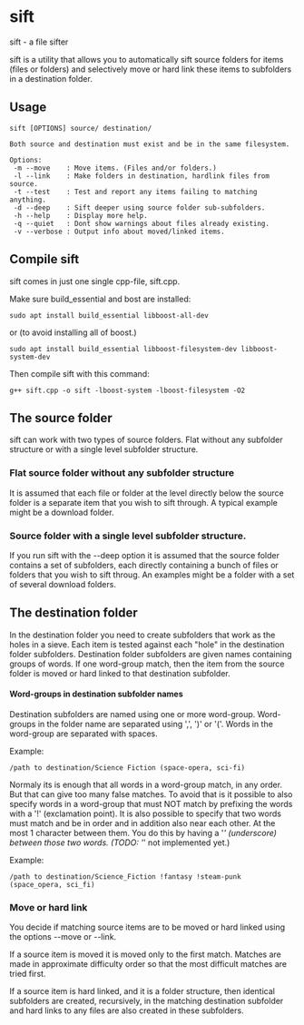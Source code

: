 # sift
sift - a file sifter

sift is a utility that allows you to automatically sift source folders for items (files or folders) and selectively move or hard link these items to subfolders in a destination folder.

## Usage
```
sift [OPTIONS] source/ destination/

Both source and destination must exist and be in the same filesystem.

Options:
 -m --move    : Move items. (Files and/or folders.)
 -l --link    : Make folders in destination, hardlink files from source.
 -t --test    : Test and report any items failing to matching anything.
 -d --deep    : Sift deeper using source folder sub-subfolders.
 -h --help    : Display more help.
 -q --quiet   : Donẗ show warnings about files already existing.
 -v --verbose : Output info about moved/linked items.
```
## Compile sift
sift comes in just one single cpp-file, sift.cpp. 

Make sure build_essential and bost are installed:
```
sudo apt install build_essential libboost-all-dev
```
or (to avoid installing all of boost.)
```
sudo apt install build_essential libboost-filesystem-dev libboost-system-dev
```
Then compile sift with this command:
```
g++ sift.cpp -o sift -lboost-system -lboost-filesystem -O2
```
## The source folder
sift can work with two types of source folders. Flat without any subfolder structure or with a single level subfolder structure.

### Flat source folder without any subfolder structure
It is assumed that each file or folder at the level directly below the source folder is a separate item that you wish to sift through. A typical example might be a download folder.
### Source folder with a single level subfolder structure.
If you run sift with the --deep option it is assumed that the source folder contains a set of subfolders, each directly containing a bunch of files or folders that you wish to sift throug. An examples might be a folder with a set of several download folders.
## The destination folder
In the destination folder you need to create subfolders that work as the holes in a sieve. Each item is tested against each "hole" in the destination folder subfolders. Destination folder subfolders are given names containing groups of words. If one word-group match, then the item from the source folder is moved or hard linked to that destination subfolder.
#### Word-groups in destination subfolder names
Destination subfolders are named using one or more word-group. Word-groups in the folder name are separated using ',', ')' or '('. Words in the word-group are separated with spaces.

Example: 
```
/path to destination/Science Fiction (space-opera, sci-fi)
```
Normaly its is enough that all words in a word-group match, in any order. But that can give too many false matches. To avoid that is it possible to also specify words in a word-group that must NOT match by prefixing the words with a '!' (exclamation point). It is also possible to specify that two words must match and be in order and in addition also near each other. At the most 1 character between them. You do this by having a '_' (underscore) between those two words. (TODO: '_' not implemented yet.)

Example:
```
/path to destination/Science_Fiction !fantasy !steam-punk (space_opera, sci_fi)
```
### Move or hard link
You decide if matching source items are to be moved or hard linked using the options --move or --link.

If a source item is moved it is moved only to the first match. Matches are made in approximate difficulty order so that the most difficult matches are tried first. 

If a source item is hard linked, and it is a folder structure, then identical subfolders are created, recursively, in the matching destination subfolder and hard links to any files are also created in these subfolders.
